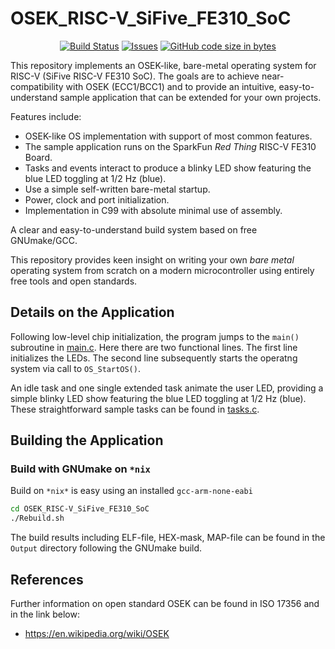 OSEK_RISC-V_SiFive_FE310_SoC
==================

<p align="center">
    <a href="https://github.com/chalandi/OSEK_RISC-V_SiFive_FE310_SoC/actions">
        <img src="https://github.com/chalandi/OSEK_RISC-V_SiFive_FE310_SoC/actions/workflows/OSEK_RISC-V_SiFive_FE310_SoC.yml/badge.svg" alt="Build Status"></a>
    <a href="https://github.com/chalandi/OSEK_RISC-V_SiFive_FE310_SoC/issues?q=is%3Aissue+is%3Aopen+sort%3Aupdated-desc">
        <img src="https://custom-icon-badges.herokuapp.com/github/issues-raw/chalandi/OSEK_RISC-V_SiFive_FE310_SoC?logo=github" alt="Issues" /></a>
    <a href="https://github.com/chalandi/OSEK_RISC-V_SiFive_FE310_SoC">
        <img src="https://img.shields.io/github/languages/code-size/chalandi/OSEK_RISC-V_SiFive_FE310_SoC" alt="GitHub code size in bytes" /></a>
</p>

This repository implements an OSEK-like, bare-metal
operating system for RISC-V (SiFive RISC-V FE310 SoC).
The goals are to achieve near-compatibility with OSEK (ECC1/BCC1)
and to provide an intuitive, easy-to-understand sample application
that can be extended for your own projects.

Features include:
  - OSEK-like OS implementation with support of most common features.
  - The sample application runs on the SparkFun _Red_ _Thing_ RISC-V FE310 Board.
  - Tasks and events interact to produce a blinky LED show featuring the blue LED toggling at 1/2 Hz (blue).
  - Use a simple self-written bare-metal startup.
  - Power, clock and port initialization.
  - Implementation in C99 with absolute minimal use of assembly.

A clear and easy-to-understand build system based on free GNUmake/GCC.

This repository provides keen insight on writing your own
_bare_ _metal_ operating system from scratch on a modern
microcontroller using entirely free tools and open standards.

## Details on the Application

Following low-level chip initialization, the program jumps
to the `main()` subroutine in [main.c](./Code/main.c).
Here there are two functional lines. The first line initializes the LEDs.
The second line subsequently starts the operatng system via call
to `OS_StartOS()`.

An idle task and one single extended task animate the user LED,
providing a simple blinky LED show featuring the blue
LED toggling at 1/2 Hz (blue). These straightforward sample
tasks can be found in [tasks.c](./Code/tasks.c).

## Building the Application

### Build with GNUmake on `*nix`

Build on `*nix*` is easy using an installed `gcc-arm-none-eabi`

```sh
cd OSEK_RISC-V_SiFive_FE310_SoC
./Rebuild.sh
```

The build results including ELF-file, HEX-mask, MAP-file
can be found in the `Output` directory following the GNUmake build.

## References
Further information on open standard OSEK can be found in ISO 17356 and in the link below:
* https://en.wikipedia.org/wiki/OSEK
